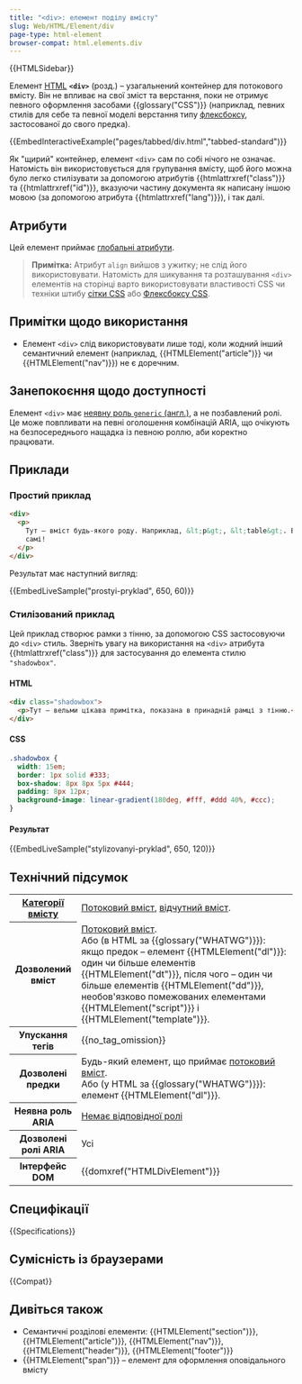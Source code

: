 ```yaml
---
title: "<div>: елемент поділу вмісту"
slug: Web/HTML/Element/div
page-type: html-element
browser-compat: html.elements.div
---
```


{{HTMLSidebar}}

Елемент [HTML](/uk/docs/Web/HTML) **`<div>`** (розд.) – узагальнений контейнер для потокового вмісту. Він не впливає на свої зміст та верстання, поки не отримує певного оформлення засобами {{glossary("CSS")}} (наприклад, певних стилів для себе та певної моделі верстання типу [флексбоксу](/uk/docs/Web/CSS/CSS_Flexible_Box_Layout), застосованої до свого предка).

{{EmbedInteractiveExample("pages/tabbed/div.html","tabbed-standard")}}

Як "щирий" контейнер, елемент `<div>` сам по собі нічого не означає. Натомість він використовується для групування вмісту, щоб його можна було легко стилізувати за допомогою атрибутів {{htmlattrxref("class")}} та {{htmlattrxref("id")}}, вказуючи частину документа як написану іншою мовою (за допомогою атрибута {{htmlattrxref("lang")}}), і так далі.

## Атрибути

Цей елемент приймає [глобальні атрибути](/uk/docs/Web/HTML/Global_attributes).

> **Примітка:** Атрибут `align` вийшов з ужитку; не слід його використовувати. Натомість для шикування та розташування `<div>` елементів на сторінці варто використовувати властивості CSS чи техніки штибу [сітки CSS](/uk/docs/Web/CSS/CSS_Grid_Layout) або [Флексбоксу CSS](/uk/docs/Learn/CSS/CSS_layout/Flexbox).

## Примітки щодо використання

- Елемент `<div>` слід використовувати лише тоді, коли жодний інший семантичний елемент (наприклад, {{HTMLElement("article")}} чи {{HTMLElement("nav")}}) не є доречним.

## Занепокоєння щодо доступності

Елемент `<div>` має [неявну роль `generic` (англ.)](https://www.w3.org/TR/wai-aria-1.2/#generic), а не позбавлений ролі. Це може повпливати на певні оголошення комбінацій ARIA, що очікують на безпосереднього нащадка із певною роллю, аби коректно працювати.

## Приклади

### Простий приклад

```html
<div>
  <p>
    Тут – вміст будь-якого роду. Наприклад, &lt;p&gt;, &lt;table&gt;. Вирішуйте
    самі!
  </p>
</div>
```

Результат має наступний вигляд:

{{EmbedLiveSample("prostyi-pryklad", 650, 60)}}

### Стилізований приклад

Цей приклад створює рамки з тінню, за допомогою CSS застосовуючи до `<div>` стиль. Зверніть увагу на використання на `<div>` атрибута {{htmlattrxref("class")}} для застосування до елемента стилю `"shadowbox"`.

#### HTML

```html
<div class="shadowbox">
  <p>Тут – вельми цікава примітка, показана в принадній рамці з тінню.</p>
</div>
```

#### CSS

```css
.shadowbox {
  width: 15em;
  border: 1px solid #333;
  box-shadow: 8px 8px 5px #444;
  padding: 8px 12px;
  background-image: linear-gradient(180deg, #fff, #ddd 40%, #ccc);
}
```

#### Результат

{{EmbedLiveSample("stylizovanyi-pryklad", 650, 120)}}

## Технічний підсумок

<table class="properties">
  <tbody>
    <tr>
      <th scope="row">
        <a href="/uk/docs/Web/HTML/Content_categories"
          >Категорії вмісту</a
        >
      </th>
      <td>
        <a href="/uk/docs/Web/HTML/Content_categories#potokovyi-vmist"
          >Потоковий вміст</a
        >, <a href="/uk/docs/Web/HTML/Content_categories#vidchutnyi-vmist">відчутний вміст</a>.
      </td>
    </tr>
    <tr>
      <th scope="row">Дозволений вміст</th>
      <td>
        <a href="/uk/docs/Web/HTML/Content_categories#potokovyi-vmist"
          >Потоковий вміст</a
        >.<br />Або (в HTML за {{glossary("WHATWG")}}): якщо предок – елемент
        {{HTMLElement("dl")}}: один чи більше елементів
        {{HTMLElement("dt")}}, після чого – один чи більше елементів
        {{HTMLElement("dd")}}, необов'язково помежованих елементами
        {{HTMLElement("script")}} і
        {{HTMLElement("template")}}.
      </td>
    </tr>
    <tr>
      <th scope="row">Упускання тегів</th>
      <td>{{no_tag_omission}}</td>
    </tr>
    <tr>
      <th scope="row">Дозволені предки</th>
      <td>
        Будь-який елемент, що приймає
        <a href="/uk/docs/Web/HTML/Content_categories#potokovyi-vmist"
          >потоковий вміст</a
        >.<br />Або (у HTML за {{glossary("WHATWG")}}):
        елемент {{HTMLElement("dl")}}.
      </td>
    </tr>
    <tr>
      <th scope="row">Неявна роль ARIA</th>
      <td>
        <a href="https://www.w3.org/TR/html-aria/#dfn-no-corresponding-role"
          >Немає відповідної ролі</a
        >
      </td>
    </tr>
    <tr>
      <th scope="row">Дозволені ролі ARIA</th>
      <td>Усі</td>
    </tr>
    <tr>
      <th scope="row">Інтерфейс DOM</th>
      <td>{{domxref("HTMLDivElement")}}</td>
    </tr>
  </tbody>
</table>

## Специфікації

{{Specifications}}

## Сумісність із браузерами

{{Compat}}

## Дивіться також

- Семантичні розділові елементи: {{HTMLElement("section")}}, {{HTMLElement("article")}}, {{HTMLElement("nav")}}, {{HTMLElement("header")}}, {{HTMLElement("footer")}}
- {{HTMLElement("span")}} – елемент для оформлення оповідального вмісту
